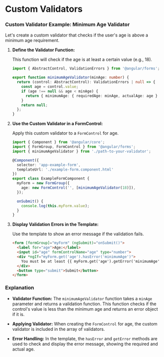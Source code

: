 # Custom Validators


### Custom Validator Example: Minimum Age Validator

Let's create a custom validator that checks if the user's age is above a minimum age requirement.

1. **Define the Validator Function:**

   This function will check if the age is at least a certain value (e.g., 18).

   ```typescript
   import { AbstractControl, ValidationErrors } from '@angular/forms';

   export function minimumAgeValidator(minAge: number) {
     return (control: AbstractControl): ValidationErrors | null => {
       const age = control.value;
       if (age !== null && age < minAge) {
         return { minimumAge: { requiredAge: minAge, actualAge: age } };
       }
       return null;
     };
   }
   ```

2. **Use the Custom Validator in a FormControl:**

   Apply this custom validator to a `FormControl` for age.

   ```typescript
   import { Component } from '@angular/core';
   import { FormGroup, FormControl } from '@angular/forms';
   import { minimumAgeValidator } from './path-to-your-validator';

   @Component({
     selector: 'app-example-form',
     templateUrl: './example-form.component.html'
   })
   export class ExampleFormComponent {
     myForm = new FormGroup({
       age: new FormControl('', [minimumAgeValidator(18)]),
     });

     onSubmit() {
       console.log(this.myForm.value);
     }
   }
   ```

3. **Display Validation Errors in the Template:**

   Use the template to show an error message if the validation fails.

   ```html
   <form [formGroup]="myForm" (ngSubmit)="onSubmit()">
     <label for="age">Age:</label>
     <input id="age" formControlName="age" type="number">
     <div *ngIf="myForm.get('age').hasError('minimumAge')">
       You must be at least {{ myForm.get('age').getError('minimumAge').requiredAge }} years old. Your age is {{ myForm.get('age').getError('minimumAge').actualAge }}.
     </div>
     <button type="submit">Submit</button>
   </form>
   ```

### Explanation

- **Validator Function:** The `minimumAgeValidator` function takes a `minAge` parameter and returns a validation function. This function checks if the control's value is less than the minimum age and returns an error object if it is.

- **Applying Validator:** When creating the `FormControl` for age, the custom validator is included in the array of validators.

- **Error Handling:** In the template, the `hasError` and `getError` methods are used to check and display the error message, showing the required and actual age.
